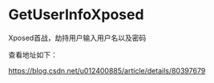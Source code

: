 # GetUserInfoXposed
Xposed首战，劫持用户输入用户名以及密码

查看地址如下：

https://blog.csdn.net/u012400885/article/details/80397679

